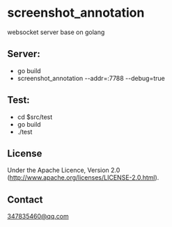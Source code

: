 screenshot_annotation 
=====================

websocket server base on golang

## Server: 

* go build
* screenshot_annotation --addr=:7788 --debug=true

## Test:
* cd $src/test
* go build
* ./test

## License

Under the Apache Licence, Version 2.0
(http://www.apache.org/licenses/LICENSE-2.0.html).

## Contact

347835460@qq.com


